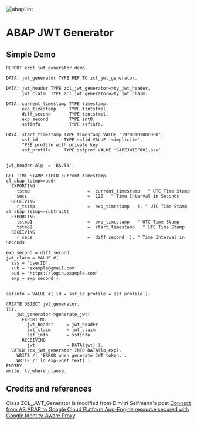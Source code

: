 ![abapLint](https://github.com/abapChaoLiu/abap_jwt_generator/workflows/abapLint/badge.svg?branch=master)

# ABAP JWT Generator

## Simple Demo
```abap
REPORT zrpt_jwt_generator_demo.

DATA: jwt_generator TYPE REF TO zcl_jwt_generator.

DATA: jwt_header TYPE zcl_jwt_generator=>ty_jwt_header,
      jwt_claim  TYPE zcl_jwt_generator=>ty_jwt_claim.

DATA: current_timestamp TYPE timestamp,
      exp_timestamp     TYPE tzntstmpl,
      diff_second       TYPE tzntstmpl,
      exp_second        TYPE int8,
      ssfinfo           TYPE ssfinfo.

DATA: start_timestamp TYPE timestamp VALUE '19700101000000',
      ssf_id          TYPE ssfid VALUE '<implicit>',
      "PSE profile with private key
      ssf_profile     TYPE ssfprof VALUE 'SAPZJWTSF001.pse'.


jwt_header-alg  = 'RS256'.

GET TIME STAMP FIELD current_timestamp.
cl_abap_tstmp=>add(
  EXPORTING
    tstmp                      =  current_timestamp   " UTC Time Stamp
    secs                       =  120   " Time Interval in Seconds
  RECEIVING
    r_tstmp                    =  exp_timestamp   ). " UTC Time Stamp
cl_abap_tstmp=>subtract(
  EXPORTING
    tstmp1                     =  exp_timestamp   " UTC Time Stamp
    tstmp2                     =  start_timestamp   " UTC Time Stamp
  RECEIVING
    r_secs                     =  diff_second  ). " Time Interval in Seconds

exp_second = diff_second.
jwt_claim = VALUE #(
  iss = 'UserID'
  sub = 'example@gmail.com'
  aud = 'https://login.example.com'
  exp = exp_second ).


ssfinfo = VALUE #( id = ssf_id profile = ssf_profile ).

CREATE OBJECT jwt_generator.
TRY.
    jwt_generator->generate_jwt(
      EXPORTING
        jwt_header     = jwt_header
        jwt_claim      = jwt_claim
        ssf_info       = ssfinfo
      RECEIVING
        jwt            = DATA(jwt) ).
  CATCH zcx_jwt_generator INTO DATA(lo_exp).
    WRITE /: 'ERROR when generate JWT token.'.
    WRITE /: lo_exp->get_text( ).
ENDTRY.
write: lv_where_clause.
```

## Credits and references

Class ZCL_JWT_Generator is modified from Dimitri Seifmann's post [Connect from AS ABAP to Google Cloud Platform App-Engine resource secured with Google Identity-Aware Proxy](https://blogs.sap.com/2019/11/10/connect-from-as-abap-to-google-cloud-platform-app-engine-resource-secured-with-google-identity-aware-proxy/).
